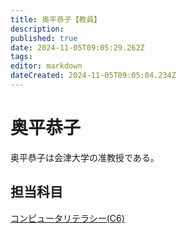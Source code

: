 ```yaml
---
title: 奥平恭子【教員】
description: 
published: true
date: 2024-11-05T09:05:29.262Z
tags: 
editor: markdown
dateCreated: 2024-11-05T09:05:04.234Z
---
```


# 奥平恭子
奥平恭子は会津大学の准教授である。

## 担当科目
[コンピュータリテラシー(C6)](/ja/classes/literacy)